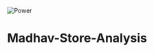 ![Power](https://user-images.githubusercontent.com/103164759/229020978-ee459190-c58b-4c00-b0c8-a4dd98143734.png)
# Madhav-Store-Analysis
